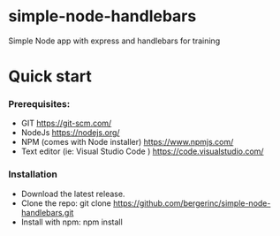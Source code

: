 # simple-node-handlebars
Simple Node app with express and handlebars for training


# Quick start
### Prerequisites:
- GIT https://git-scm.com/
- NodeJs https://nodejs.org/
- NPM (comes with Node installer) https://www.npmjs.com/
- Text editor (ie: Visual Studio Code ) https://code.visualstudio.com/

### Installation
- Download the latest release.
- Clone the repo: git clone https://github.com/bergerinc/simple-node-handlebars.git
- Install with npm: npm install

